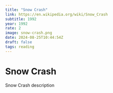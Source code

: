 ```yaml
---
title: "Snow Crash"
link: https://en.wikipedia.org/wiki/Snow_Crash
subtitle: 1992
year: 1992
rate: 2
image: snow-crash.png
date: 2024-08-25T10:44:54Z
draft: false
tags: reading
---
```


# Snow Crash

Snow Crash description
